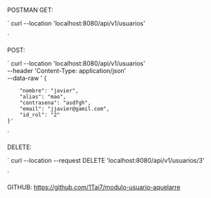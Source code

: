 POSTMAN
GET:

 ´
 curl --location 'localhost:8080/api/v1/usuarios' 

 ´

POST: 

´
curl --location 'localhost:8080/api/v1/usuarios' \
--header 'Content-Type: application/json' \
--data-raw '   {
    
        "nombre": "javier",
        "alias": "mao",
        "contrasena": "asdfgh",
        "email": "jjavier@gamil.com",
        "id_rol": "2"
    }' 
´

DELETE:

´
curl --location --request DELETE 'localhost:8080/api/v1/usuarios/3' 

´


GITHUB: https://github.com/1Tai7/modulo-usuario-aquelarre
